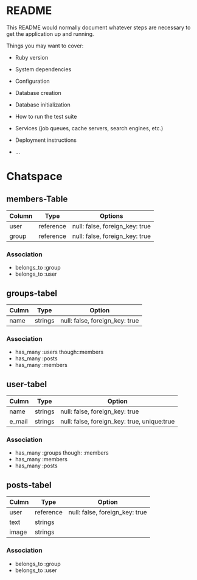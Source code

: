 # README

This README would normally document whatever steps are necessary to get the
application up and running.

Things you may want to cover:

* Ruby version

* System dependencies

* Configuration

* Database creation

* Database initialization

* How to run the test suite

* Services (job queues, cache servers, search engines, etc.)

* Deployment instructions

* ...

# Chatspace #

## members-Table
|Column|Type|Options|
|------|----|-------|
|user|reference|null: false, foreign_key: true|
|group|reference|null: false, foreign_key: true|

### Association
- belongs_to :group
- belongs_to :user


## groups-tabel
|Culmn|Type|Option|
|-----|----|------|
|name|strings|null: false, foreign_key: true|


### Association
- has_many :users though::members
- has_many :posts
- has_many :members


## user-tabel
|Culmn|Type|Option|
|-----|----|------|
|name|strings|null: false, foreign_key: true|
|e_mail|strings|null: false, foreign_key: true, unique:true|

### Association
- has_many :groups though: :members
- has_many :members
- has_many :posts

## posts-tabel
|Culmn|Type|Option|
|-----|----|------|
|user|reference|null: false, foreign_key: true|
|text|strings||
|image|strings||

### Association
- belongs_to :group
- belongs_to :user
